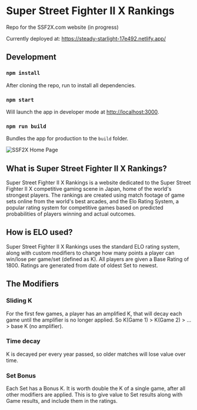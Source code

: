# Super Street Fighter II X Rankings
Repo for the SSF2X.com website (in progress)

Currently deployed at: https://steady-starlight-17e492.netlify.app/

## Development

### `npm install`

After cloning the repo, run to install all dependencies.

### `npm start`

Will launch the app in developer mode at [http://localhost:3000](http://localhost:3000).

### `npm run build`

Bundles the app for production to the `build` folder.

<img src="https://i.ibb.co/LQ0M7ty/062222.png" alt="SSF2X Home Page">

## What is Super Street Fighter II X Rankings?

Super Street Fighter II X Rankings is a website dedicated to the Super Street Fighter II X competitive gaming scene in Japan, home of the world's strongest players. The rankings are created using match footage of game sets online from the world's best arcades, and the Elo Rating System, a popular rating system for competitive games based on predicted probabilities of players winning and actual outcomes.

## How is ELO used?

Super Street Fighter II X Rankings uses the standard ELO rating system, along with custom modifiers to change how many points a player can win/lose per game/set (defined as K). All players are given a Base Rating of 1800. Ratings are generated from date of oldest Set to newest.

## The Modifiers

### Sliding K 

For the first few games, a player has an amplified K, that will decay each game until the amplifier is no longer applied. So K(Game 1) > K(Game 2) > ... > base K (no amplifier).

### Time decay 

K is decayed per every year passed, so older matches will lose value over time.

### Set Bonus

Each Set has a Bonus K. It is worth double the K of a single game, after all other modifiers are applied. This is to give value to Set results along with Game results, and include them in the ratings.

